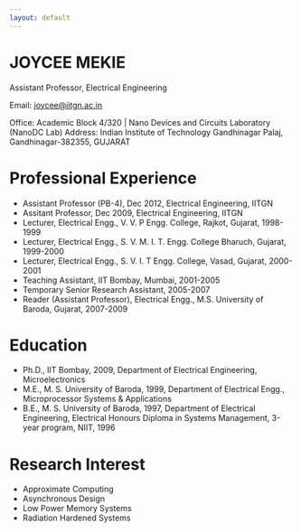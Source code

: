 ```yaml
---
layout: default
---
```


# JOYCEE MEKIE

Assistant Professor, Electrical Engineering

Email: joycee@iitgn.ac.in

Office: Academic Block 4/320 | Nano Devices and Circuits Laboratory (NanoDC Lab)
Address: Indian Institute of Technology Gandhinagar
Palaj, Gandhinagar-382355, GUJARAT


# Professional Experience

* Assistant Professor (PB-4), Dec 2012, Electrical Engineering, IITGN
* Assitant Professor, Dec 2009, Electrical Engineering, IITGN
* Lecturer, Electrical Engg., V. V. P Engg. College, Rajkot, Gujarat, 1998-1999
* Lecturer, Electrical Engg., S. V. M. I. T. Engg. College Bharuch, Gujarat, 1999-2000
* Lecturer, Electrical Engg., S. V. I. T Engg. College, Vasad, Gujarat, 2000-2001
* Teaching Assistant, IIT Bombay, Mumbai, 2001-2005
* Temporary Senior Research Assistant, 2005-2007
* Reader (Assistant Professor), Electrical Engg., M.S. University of Baroda, Gujarat, 2007-2009

# Education
* Ph.D., IIT Bombay, 2009, Department of Electrical Engineering, Microelectronics
* M.E., M. S. University of Baroda, 1999, Department of Electrical Engg., Microprocessor Systems & Applications
* B.E., M. S. University of Baroda, 1997, Department of Electrical Engineering, Electrical Honours Diploma in Systems Management, 3-year program, NIIT, 1996

# Research Interest
* Approximate Computing
* Asynchronous Design
* Low Power Memory Systems
* Radiation Hardened Systems
